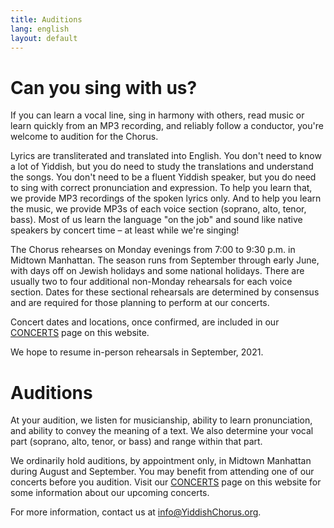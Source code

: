 ```yaml
---
title: Auditions
lang: english
layout: default
---
```


# Can you sing with us?

If you can learn a vocal line, sing in harmony with others, read music or learn quickly from an MP3 recording, and reliably follow a conductor, you're welcome to audition for the Chorus.

Lyrics are transliterated and translated into English.  You don't need to know a lot of Yiddish, but you do need to study the translations and understand the songs.  You don't need to be a fluent Yiddish speaker, but you do need to sing with correct pronunciation and expression.  To help you learn that, we provide MP3 recordings of the spoken lyrics only.  And to help you learn the music, we provide MP3s of each voice section (soprano, alto, tenor, bass).  Most of us learn the language "on the job" and sound like native speakers by concert time – at least while we're singing!

The Chorus rehearses on Monday evenings from 7:00 to 9:30 p.m. in Midtown Manhattan.  The season runs from September through early June, with days off on Jewish holidays and some national holidays.  There are usually two to four additional non-Monday rehearsals for each voice section.  Dates for these sectional rehearsals are determined by consensus and are required for those planning to perform at our concerts.

Concert dates and locations, once confirmed, are included in our [CONCERTS](https://www.yiddishchorus.org/concerts.html) page on this website.

We hope to resume in-person rehearsals in September, 2021.

# Auditions

At your audition, we listen for musicianship, ability to learn pronunciation, and ability to convey the meaning of a text. We also determine your vocal part (soprano, alto, tenor, or bass) and range within that part.  

We ordinarily hold auditions, by appointment only, in Midtown Manhattan during August and September. You may benefit from attending one of our concerts before you audition. Visit our [CONCERTS](https://www.yiddishchorus.org/concerts.html) page on this website for some information about our upcoming concerts.

For more information, contact us at [info@YiddishChorus.org](mailto:info@yiddishchorus.org).
